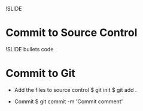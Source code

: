 !SLIDE
# Commit to Source Control #

!SLIDE bullets code
# Commit to Git #
* Add the files to source control
    $ git init
    $ git add .

* Commit
    $ git commit -m 'Commit comment'


